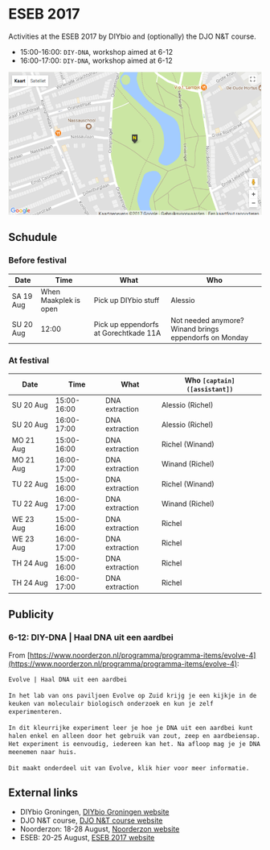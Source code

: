# ESEB 2017

Activities at the ESEB 2017 by DIYbio and (optionally) the DJO N&T course.

 * 15:00-16:00: `DIY-DNA`, workshop aimed at 6-12
 * 16:00-17:00: `DIY-DNA`, workshop aimed at 6-12

![At pavillion Evolve](PavillionEvolve.png)

## Schudule

### Before festival

Date|Time|What|Who
---|---|---|---
SA 19 Aug|When Maakplek is open|Pick up DIYbio stuff|Alessio
SU 20 Aug|12:00|Pick up eppendorfs at Gorechtkade 11A|Not needed anymore? Winand brings eppendorfs on Monday

### At festival

Date|Time|What|Who `[captain] ([assistant])`
---|---|---|---
SU 20 Aug|15:00-16:00|DNA extraction|Alessio (Richel)
SU 20 Aug|16:00-17:00|DNA extraction|Alessio (Richel)
MO 21 Aug|15:00-16:00|DNA extraction|Richel (Winand) 
MO 21 Aug|16:00-17:00|DNA extraction|Winand (Richel)
TU 22 Aug|15:00-16:00|DNA extraction|Richel (Winand)
TU 22 Aug|16:00-17:00|DNA extraction|Winand (Richel)
WE 23 Aug|15:00-16:00|DNA extraction|Richel
WE 23 Aug|16:00-17:00|DNA extraction|Richel
TH 24 Aug|15:00-16:00|DNA extraction|Richel
TH 24 Aug|16:00-17:00|DNA extraction|Richel

## Publicity

### 6-12: DIY-DNA | Haal DNA uit een aardbei

From [https://www.noorderzon.nl/programma/programma-items/evolve-4](https://www.noorderzon.nl/programma/programma-items/evolve-4):

```
Evolve | Haal DNA uit een aardbei

In het lab van ons paviljoen Evolve op Zuid krijg je een kijkje in de keuken van moleculair biologisch onderzoek en kun je zelf experimenteren.

In dit kleurrijke experiment leer je hoe je DNA uit een aardbei kunt halen enkel en alleen door het gebruik van zout, zeep en aardbeiensap. Het experiment is eenvoudig, iedereen kan het. Na afloop mag je je DNA meenemen naar huis.

Dit maakt onderdeel uit van Evolve, klik hier voor meer informatie.
```

## External links

 * DIYbio Groningen, [DIYbio Groningen website](http://www.diybiogroningen.org/)
 * DJO N&T course, [DJO N&T course website](https://github.com/dpstruwe/N-T-cursus-DJOG)
 * Noorderzon: 18-28 August, [Noorderzon website](https://www.noorderzon.nl/)
 * ESEB: 20-25 August, [ESEB 2017 website](http://www.eseb2017.nl/home/)

